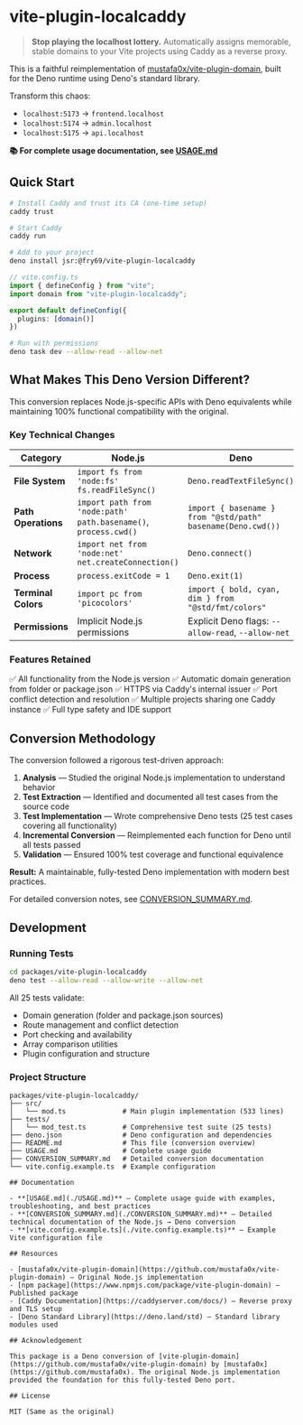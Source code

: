 # vite-plugin-localcaddy

> **Stop playing the localhost lottery.** Automatically assigns memorable, stable domains to your Vite projects using Caddy as a reverse proxy.

This is a faithful reimplementation of [mustafa0x/vite-plugin-domain](https://github.com/mustafa0x/vite-plugin-domain), built for the Deno runtime using Deno's standard library.

Transform this chaos:
- `localhost:5173` → `frontend.localhost`
- `localhost:5174` → `admin.localhost`
- `localhost:5175` → `api.localhost`

**📚 For complete usage documentation, see [USAGE.md](./USAGE.md)**

## Quick Start

```bash
# Install Caddy and trust its CA (one-time setup)
caddy trust

# Start Caddy
caddy run

# Add to your project
deno install jsr:@fry69/vite-plugin-localcaddy
```

```typescript
// vite.config.ts
import { defineConfig } from "vite";
import domain from "vite-plugin-localcaddy";

export default defineConfig({
  plugins: [domain()]
})
```

```bash
# Run with permissions
deno task dev --allow-read --allow-net
```

## What Makes This Deno Version Different?

This conversion replaces Node.js-specific APIs with Deno equivalents while maintaining 100% functional compatibility with the original.

### Key Technical Changes

| Category | Node.js | Deno |
|----------|---------|------|
| **File System** | `import fs from 'node:fs'`<br/>`fs.readFileSync()` | `Deno.readTextFileSync()` |
| **Path Operations** | `import path from 'node:path'`<br/>`path.basename()`, `process.cwd()` | `import { basename } from "@std/path"`<br/>`basename(Deno.cwd())` |
| **Network** | `import net from 'node:net'`<br/>`net.createConnection()` | `Deno.connect()` |
| **Process** | `process.exitCode = 1` | `Deno.exit(1)` |
| **Terminal Colors** | `import pc from 'picocolors'` | `import { bold, cyan, dim } from "@std/fmt/colors"` |
| **Permissions** | Implicit Node.js permissions | Explicit Deno flags: `--allow-read`, `--allow-net` |

### Features Retained

✅ All functionality from the Node.js version
✅ Automatic domain generation from folder or package.json
✅ HTTPS via Caddy's internal issuer
✅ Port conflict detection and resolution
✅ Multiple projects sharing one Caddy instance
✅ Full type safety and IDE support

## Conversion Methodology

The conversion followed a rigorous test-driven approach:

1. **Analysis** — Studied the original Node.js implementation to understand behavior
2. **Test Extraction** — Identified and documented all test cases from the source code
3. **Test Implementation** — Wrote comprehensive Deno tests (25 test cases covering all functionality)
4. **Incremental Conversion** — Reimplemented each function for Deno until all tests passed
5. **Validation** — Ensured 100% test coverage and functional equivalence

**Result:** A maintainable, fully-tested Deno implementation with modern best practices.

For detailed conversion notes, see [CONVERSION_SUMMARY.md](./CONVERSION_SUMMARY.md).

## Development

### Running Tests

```bash
cd packages/vite-plugin-localcaddy
deno test --allow-read --allow-write --allow-net
```

All 25 tests validate:
- Domain generation (folder and package.json sources)
- Route management and conflict detection
- Port checking and availability
- Array comparison utilities
- Plugin configuration and structure

### Project Structure

```
packages/vite-plugin-localcaddy/
├── src/
│   └── mod.ts              # Main plugin implementation (533 lines)
├── tests/
│   └── mod_test.ts         # Comprehensive test suite (25 tests)
├── deno.json               # Deno configuration and dependencies
├── README.md               # This file (conversion overview)
├── USAGE.md                # Complete usage guide
├── CONVERSION_SUMMARY.md   # Detailed conversion documentation
└── vite.config.example.ts  # Example configuration

## Documentation

- **[USAGE.md](./USAGE.md)** — Complete usage guide with examples, troubleshooting, and best practices
- **[CONVERSION_SUMMARY.md](./CONVERSION_SUMMARY.md)** — Detailed technical documentation of the Node.js → Deno conversion
- **[vite.config.example.ts](./vite.config.example.ts)** — Example Vite configuration file

## Resources

- [mustafa0x/vite-plugin-domain](https://github.com/mustafa0x/vite-plugin-domain) — Original Node.js implementation
- [npm package](https://www.npmjs.com/package/vite-plugin-domain) — Published package
- [Caddy Documentation](https://caddyserver.com/docs/) — Reverse proxy and TLS setup
- [Deno Standard Library](https://deno.land/std) — Standard library modules used

## Acknowledgement

This package is a Deno conversion of [vite-plugin-domain](https://github.com/mustafa0x/vite-plugin-domain) by [mustafa0x](https://github.com/mustafa0x). The original Node.js implementation provided the foundation for this fully-tested Deno port.

## License

MIT (Same as the original)
